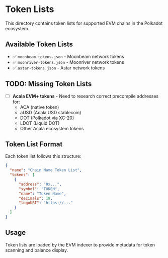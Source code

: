 # Token Lists

This directory contains token lists for supported EVM chains in the Polkadot ecosystem.

## Available Token Lists

- ✅ `moonbeam-tokens.json` - Moonbeam network tokens
- ✅ `moonriver-tokens.json` - Moonriver network tokens
- ✅ `astar-tokens.json` - Astar network tokens

## TODO: Missing Token Lists

- [ ] **Acala EVM+ tokens** - Need to research correct precompile addresses for:
  - ACA (native token)
  - aUSD (Acala USD stablecoin)
  - DOT (Polkadot via XC-20)
  - LDOT (Liquid DOT)
  - Other Acala ecosystem tokens

## Token List Format

Each token list follows this structure:

```json
{
  "name": "Chain Name Token List",
  "tokens": [
    {
      "address": "0x...",
      "symbol": "TOKEN",
      "name": "Token Name",
      "decimals": 18,
      "logoURI": "https://..."
    }
  ]
}
```

## Usage

Token lists are loaded by the EVM indexer to provide metadata for token scanning and balance display.
